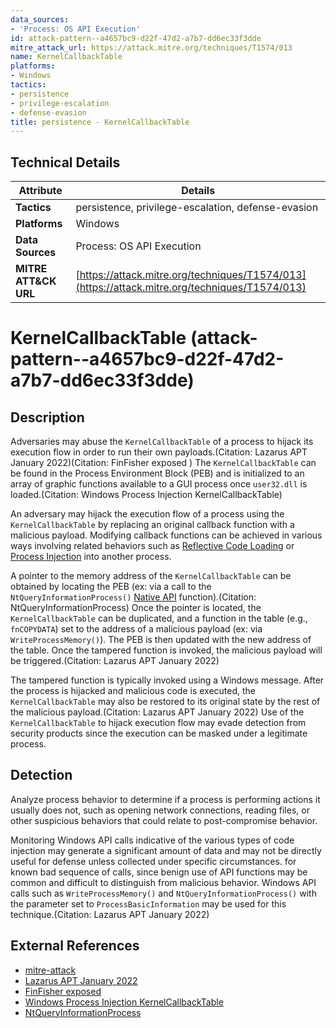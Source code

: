 ```yaml
---
data_sources:
- 'Process: OS API Execution'
id: attack-pattern--a4657bc9-d22f-47d2-a7b7-dd6ec33f3dde
mitre_attack_url: https://attack.mitre.org/techniques/T1574/013
name: KernelCallbackTable
platforms:
- Windows
tactics:
- persistence
- privilege-escalation
- defense-evasion
title: persistence - KernelCallbackTable
---
```


## Technical Details

| Attribute | Details |
|-----------|----------|
| **Tactics** | persistence, privilege-escalation, defense-evasion |
| **Platforms** | Windows |
| **Data Sources** | Process: OS API Execution |
| **MITRE ATT&CK URL** | [https://attack.mitre.org/techniques/T1574/013](https://attack.mitre.org/techniques/T1574/013) |

# KernelCallbackTable (attack-pattern--a4657bc9-d22f-47d2-a7b7-dd6ec33f3dde)

## Description
Adversaries may abuse the <code>KernelCallbackTable</code> of a process to hijack its execution flow in order to run their own payloads.(Citation: Lazarus APT January 2022)(Citation: FinFisher exposed ) The <code>KernelCallbackTable</code> can be found in the Process Environment Block (PEB) and is initialized to an array of graphic functions available to a GUI process once <code>user32.dll</code> is loaded.(Citation: Windows Process Injection KernelCallbackTable)

An adversary may hijack the execution flow of a process using the <code>KernelCallbackTable</code> by replacing an original callback function with a malicious payload. Modifying callback functions can be achieved in various ways involving related behaviors such as [Reflective Code Loading](https://attack.mitre.org/techniques/T1620) or [Process Injection](https://attack.mitre.org/techniques/T1055) into another process.

A pointer to the memory address of the <code>KernelCallbackTable</code> can be obtained by locating the PEB (ex: via a call to the <code>NtQueryInformationProcess()</code> [Native API](https://attack.mitre.org/techniques/T1106) function).(Citation: NtQueryInformationProcess) Once the pointer is located, the <code>KernelCallbackTable</code> can be duplicated, and a function in the table (e.g., <code>fnCOPYDATA</code>) set to the address of a malicious payload (ex: via <code>WriteProcessMemory()</code>). The PEB is then updated with the new address of the table. Once the tampered function is invoked, the malicious payload will be triggered.(Citation: Lazarus APT January 2022)

The tampered function is typically invoked using a Windows message. After the process is hijacked and malicious code is executed, the <code>KernelCallbackTable</code> may also be restored to its original state by the rest of the malicious payload.(Citation: Lazarus APT January 2022) Use of the <code>KernelCallbackTable</code> to hijack execution flow may evade detection from security products since the execution can be masked under a legitimate process.

## Detection
Analyze process behavior to determine if a process is performing actions it usually does not, such as opening network connections, reading files, or other suspicious behaviors that could relate to post-compromise behavior.

Monitoring Windows API calls indicative of the various types of code injection may generate a significant amount of data and may not be directly useful for defense unless collected under specific circumstances. for known bad sequence of calls, since benign use of API functions may be common and difficult to distinguish from malicious behavior. Windows API calls such as <code>WriteProcessMemory()</code> and <code>NtQueryInformationProcess()</code> with the parameter set to <code>ProcessBasicInformation</code> may be used for this technique.(Citation: Lazarus APT January 2022)

## External References
- [mitre-attack](https://attack.mitre.org/techniques/T1574/013)
- [Lazarus APT January 2022](https://blog.malwarebytes.com/threat-intelligence/2022/01/north-koreas-lazarus-apt-leverages-windows-update-client-github-in-latest-campaign/)
- [FinFisher exposed ](https://www.microsoft.com/security/blog/2018/03/01/finfisher-exposed-a-researchers-tale-of-defeating-traps-tricks-and-complex-virtual-machines/)
- [Windows Process Injection KernelCallbackTable](https://modexp.wordpress.com/2019/05/25/windows-injection-finspy/)
- [NtQueryInformationProcess](https://docs.microsoft.com/en-us/windows/win32/api/winternl/nf-winternl-ntqueryinformationprocess)
